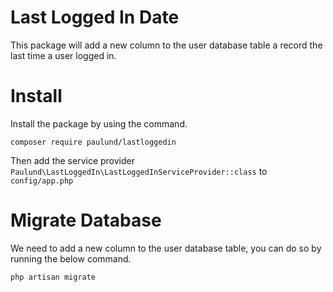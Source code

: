 # Last Logged In Date
This package will add a new column to the user database table a record the last time a user
logged in.

# Install
Install the package by using the command.

```
composer require paulund/lastloggedin
```

Then add the service provider `Paulund\LastLoggedIn\LastLoggedInServiceProvider::class` to `config/app.php`

# Migrate Database
We need to add a new column to the user database table, you can do so by running the below command.

```
php artisan migrate
```